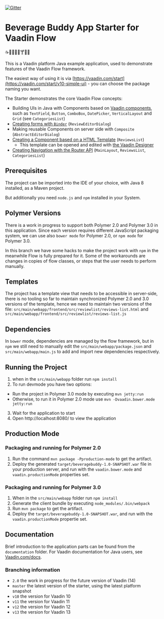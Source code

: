 [![Gitter](https://badges.gitter.im/Join%20Chat.svg)](https://gitter.im/vaadin-flow/Lobby#?utm_source=badge&utm_medium=badge&utm_campaign=pr-badge)

# Beverage Buddy App Starter for Vaadin Flow
:coffee::tea::sake::baby_bottle::beer::cocktail::tropical_drink::wine_glass:

This is a Vaadin platform Java example application, used to demonstrate features of the Vaadin Flow framework.

The easiest way of using it is via [https://vaadin.com/start](https://vaadin.com/start/v10-simple-ui) - you can choose the package naming you want.

The Starter demonstrates the core Vaadin Flow concepts:
* Building UIs in Java with Components based on [Vaadin components](https://vaadin.com/components/browse), such as `TextField`, `Button`, `ComboBox`, `DatePicker`, `VerticalLayout` and `Grid` (see `CategoriesList`)
* [Creating forms with `Binder`](https://github.com/vaadin/free-starter-flow/blob/master/documentation/using-binder-in-review-editor-dialog.asciidoc) (`ReviewEditorDialog`)
* Making reusable Components on server side with `Composite` (`AbstractEditorDialog`)
* [Creating a Component based on a HTML Template](https://github.com/vaadin/free-starter-flow/blob/master/documentation/polymer-template-based-view.asciidoc) (`ReviewsList`) 
  * This template can be opened and edited with [the Vaadin Designer](https://vaadin.com/designer)
* [Creating Navigation with the Router API](https://github.com/vaadin/free-starter-flow/blob/master/documentation/using-annotation-based-router-api.asciidoc) (`MainLayout`, `ReviewsList`, `CategoriesList`)

## Prerequisites

The project can be imported into the IDE of your choice, with Java 8 installed, as a Maven project.

But additionally you need `node.js` and `npm` installed in your System.

## Polymer Versions

There is a work in progress to support both Polymer 2.0 and Polymer 3.0 in this application.
Since each version requires different JavaScript packaging system, we can use also `bower mode` for Polymer 2.0, or `npm mode` for Polymer 3.0.

In this branch we have some hacks to make the project work with `npm` in the meanwhile Flow is fully prepared for it.
Some of the workarounds are changes in copies of flow classes, or steps that the user needs to perform manually.

## Templates

The project has a template view that needs to be accessible in server-side, there is no tooling so far to maintain synchronized Polymer 2.0 and 3.0 versions of the template, hence we need to maintain two versions of the file: `src/main/webapp/frontend/src/reviewlist/reviews-list.html` and `src/main/webapp/frontend/src/reviewlist/reviews-list.js`

## Dependencies

In `bower` mode, dependencies are managed by the flow framework, but in `npm` we still need to manually edit the `src/main/webapp/package.json` and `src/main/webapp/main.js` to add and import new dependencies respectively.

## Running the Project

1. when in the `src/main/webapp` folder run `npm install`
2. To run devmode you have two options:
  - Run the project in Polymer 3.0 mode by executing `mvn jetty:run`
  - Otherwise, to run it in Polymer 2.0 mode use `mvn -Dvaadin.bower.mode jetty:run`
3. Wait for the application to start
4. Open http://localhost:8080/ to view the application

## Production Mode

### Packaging and running for Polymer 2.0

1. Run the command `mvn package -Pproduction-mode` to get the artifact.
2. Deploy the generated `target/beveragebuddy-1.0-SNAPSHOT.war` file in your production server, and run  with the `vaadin.bower.mode` and `vaadin.productionMode` properties set.

### Packaging and running for Polymer 3.0

1. When in the `src/main/webapp` folder run `npm install`
2. Generate the client bundle by executing `node_modules/.bin/webpack`
3. Run `mvn package` to get the artifact.
2. Deploy the  `target/beveragebuddy-1.0-SNAPSHOT.war`, and run with the `vaadin.productionMode` propertie set.

## Documentation

Brief introduction to the application parts can be found from the `documentation` folder. For Vaadin documentation for Java users, see [Vaadin.com/docs](https://vaadin.com/docs/v10/flow/Overview.html).

### Branching information
* `2.0` the work in progress for the future version of Vaadin (14)
* `master` the latest version of the starter, using the latest platform snapshot
* `v10` the version for Vaadin 10
* `v11` the version for Vaadin 11
* `v12` the version for Vaadin 12
* `v13` the version for Vaadin 13

